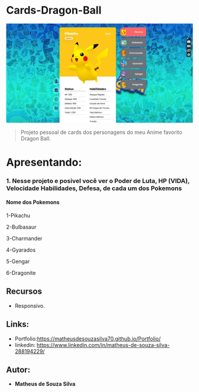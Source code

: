 
# Cards-Dragon-Ball 
<img src="https://github.com/MatheusdeSouzaSilva70/Cards-Pokemon/blob/main/src/images/28.07.2022_11.29.36_REC.png" alt="Projeto-Pokedex">

> Projeto pessoal de cards dos personagens do meu Anime favorito Dragon Ball.

# Apresentando:
### 1. Nesse projeto e posivel você ver o Poder de Luta, HP (VIDA), Velocidade Habilidades, Defesa, de cada um dos Pokemons
#### Nome dos Pokemons 
<P>1-Pikachu</P>
<P>2-Bulbasaur</P>
<P>3-Charmander</P>
<P>4-Gyarados</P>
<P>5-Gengar</P>
<P>6-Dragonite</P>

## Recursos
- Responsivo.

## Links:
- Portfolio:https://matheusdesouzasilva70.github.io/Portfolio/
- linkedin: https://www.linkedin.com/in/matheus-de-souza-silva-288194229/

## Autor:
* **Matheus de Souza Silva**



